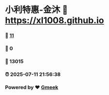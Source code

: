 # 小利特惠-金沐 :link: https://xl1008.github.io 
### :page_facing_up: [11](https://xl1008.github.io/tag.html) 
### :speech_balloon: 0 
### :hibiscus: 13015 
### :alarm_clock: 2025-07-11 21:56:38 
### Powered by :heart: [Gmeek](https://github.com/Meekdai/Gmeek)
